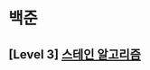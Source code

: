 # 백준
## [Level 3] [스테인 알고리즘][link]

[link]: https://level.goorm.io/exam/43200/%EC%8A%A4%ED%85%8C%EC%9D%B8-%EC%95%8C%EA%B3%A0%EB%A6%AC%EC%A6%98/quiz/1
